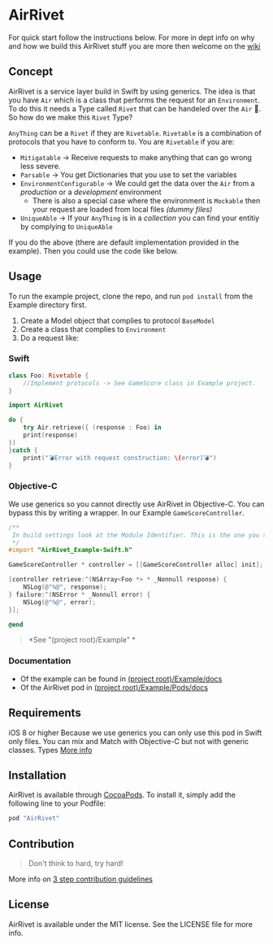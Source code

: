# AirRivet

For quick start follow the instructions below. For more in dept info on why and how we build this AirRivet stuff you are more then welcome on the [wiki](https://github.com/icapps/ios-air-rivet/wiki)

## Concept
AirRivet is a service layer build in Swift by using generics. The idea is that you have `Air` which is a class that performs the request for an `Environment`. To do this it needs a Type called `Rivet` that can be handeled over the `Air` 🤔. So how do we make this `Rivet` Type?

`AnyThing` can be a `Rivet` if they are `Rivetable`. `Rivetable` is a combination of protocols that you have to conform to. You are `Rivetable` if you are:

- `Mitigatable` -> Receive requests to make anything that can go wrong less severe.
- `Parsable` -> You get Dictionaries that you use to set the variables
- `EnvironmentConfigurable` -> We could get the data over the `Air` from a _production_ or a _development_ environment
	- There is also a special case where the environment is `Mockable` then your request are loaded from local files _(dummy files)_
- `UniqueAble` -> If your `AnyThing` is in a _collection_ you can find your entitiy by complying to `UniqueAble`

If you do the above (there are default implementation provided in the example). Then you could use the code like below.

## Usage

To run the example project, clone the repo, and run `pod install` from the Example directory first.

1. Create a Model object that complies to protocol `BaseModel`
2. Create a class that complies to `Environment`
3. Do a request like:

### Swift
```swift
class Foo: Rivetable {
	//Implement protocols -> See GameScore class in Example project.
}

import AirRivet

do {
	try Air.retrieve({ (response : Foo) in
	print(response)
})
}catch {
	print("💣Error with request construction: \(error)💣")
}
```
### Objective-C
We use generics so you cannot directly use AirRivet in Objective-C. You can bypass this by writing a wrapper. In our Example `GameScoreController`.

```objective-C
/**
 In build settings look at the Module Identifier. This is the one you should use to import swift files from the same target.
 */
#import "AirRivet_Example-Swift.h"

GameScoreController * controller = [[GameScoreController alloc] init];

[controller retrieve:^(NSArray<Foo *> * _Nonnull response) {
	NSLog(@"%@", response);
} failure:^(NSError * _Nonnull error) {
	NSLog(@"%@", error);
}];

@end
```
> *See "(project root)/Example" *

### Documentation

* Of the example can be found in [(project root)/Example/docs](http://htmlpreview.github.io/?https://github.com/icapps/ios-air-rivet/blob/master/Example/docs/index.html)
* Of the AirRivet pod in [(project root)/Example/Pods/docs](http://htmlpreview.github.io/?https://github.com/icapps/ios-air-rivet/blob/master/Example/Pods/docs/index.html)

## Requirements

iOS 8 or higher
Because we use generics you can only use this pod in Swift only files. You can mix and Match with Objective-C but not with generic classes.  Types [More info](https://developer.apple.com/library/ios/documentation/Swift/Conceptual/BuildingCocoaApps/InteractingWithObjective-CAPIs.html#//apple_ref/doc/uid/TP40014216-CH4-ID53)

## Installation

AirRivet is available through [CocoaPods](http://cocoapods.org). To install
it, simply add the following line to your Podfile:

```ruby
pod "AirRivet"
```
## Contribution
> Don't think to hard, try hard!

More info on [3 step contribution guidelines](https://github.com/icapps/ios-air-rivet/wiki/Contribution)
## License

AirRivet is available under the MIT license. See the LICENSE file for more info.
